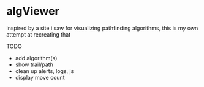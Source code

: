 # algViewer

inspired by a site i saw for visualizing pathfinding algorithms, this is my own attempt at recreating that

TODO
- add algorithm(s)
- show trail/path
- clean up alerts, logs, js
- display move count